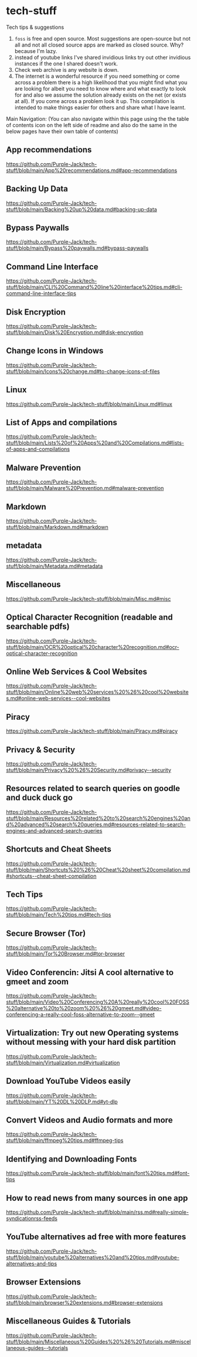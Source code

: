# tech-stuff

Tech tips &amp; suggestions

1. ```foss``` is free and open source. Most suggestions are open-source but not all and not all closed source apps are marked as closed source. Why? because I'm lazy.
2. instead of youtube links I've shared invidious links try out other invidious instances if the one I shared doesn't work.
3. Check web archive is any website is down.
4. The internet is a wonderful resource if you need something or come across a problem there is a high likelihood that you might find what you are looking for albeit you need to know where and what exactly to look for and also we assume the solution already exists on the net (or exists at all). If you come across a problem look it up. This compilation is intended to make things easier for others and share what I have learnt.

Main Navigation: (You can also navigate within this page using the the table of contents icon on the left side of readme and also do the same in the below pages have their own table of contents)

## App recommendations

https://github.com/Purple-Jack/tech-stuff/blob/main/App%20recommendations.md#app-recommendations

## Backing Up Data

https://github.com/Purple-Jack/tech-stuff/blob/main/Backing%20up%20data.md#backing-up-data

## Bypass Paywalls

https://github.com/Purple-Jack/tech-stuff/blob/main/Bypass%20paywalls.md#bypass-paywalls

## Command Line Interface

https://github.com/Purple-Jack/tech-stuff/blob/main/CLI%20Command%20line%20interface%20tips.md#cli-command-line-interface-tips

## Disk Encryption

https://github.com/Purple-Jack/tech-stuff/blob/main/Disk%20Encryption.md#disk-encryption

## Change Icons in Windows

https://github.com/Purple-Jack/tech-stuff/blob/main/Icons%20change.md#to-change-icons-of-files

## Linux

https://github.com/Purple-Jack/tech-stuff/blob/main/Linux.md#linux

## List of Apps and compilations

https://github.com/Purple-Jack/tech-stuff/blob/main/Lists%20of%20Apps%20and%20Compilations.md#lists-of-apps-and-compilations

## Malware Prevention

https://github.com/Purple-Jack/tech-stuff/blob/main/Malware%20Prevention.md#malware-prevention

## Markdown

https://github.com/Purple-Jack/tech-stuff/blob/main/Markdown.md#markdown

## metadata

https://github.com/Purple-Jack/tech-stuff/blob/main/Metadata.md#metadata

## Miscellaneous

https://github.com/Purple-Jack/tech-stuff/blob/main/Misc.md#misc

## Optical Character Recognition (readable and searchable pdfs)

https://github.com/Purple-Jack/tech-stuff/blob/main/OCR%20optical%20character%20recognition.md#ocr-optical-character-recognition

## Online Web Services & Cool Websites

https://github.com/Purple-Jack/tech-stuff/blob/main/Online%20web%20services%20%26%20cool%20websites.md#online-web-services--cool-websites

## Piracy

https://github.com/Purple-Jack/tech-stuff/blob/main/Piracy.md#piracy

## Privacy & Security

https://github.com/Purple-Jack/tech-stuff/blob/main/Privacy%20%26%20Security.md#privacy--security

## Resources related to search queries on goodle and duck duck go

https://github.com/Purple-Jack/tech-stuff/blob/main/Resources%20related%20to%20search%20engines%20and%20advanced%20search%20queries.md#resources-related-to-search-engines-and-advanced-search-queries

## Shortcuts and Cheat Sheets

https://github.com/Purple-Jack/tech-stuff/blob/main/Shortcuts%20%26%20Cheat%20sheet%20compilation.md#shortcuts--cheat-sheet-compilation

## Tech Tips

https://github.com/Purple-Jack/tech-stuff/blob/main/Tech%20tips.md#tech-tips

## Secure Browser (Tor)

https://github.com/Purple-Jack/tech-stuff/blob/main/Tor%20Browser.md#tor-browser

## Video Conferencin: Jitsi A cool alternative to gmeet and zoom

https://github.com/Purple-Jack/tech-stuff/blob/main/Video%20Conferencing%20A%20really%20cool%20FOSS%20alternative%20to%20zoom%20%26%20gmeet.md#video-conferencing-a-really-cool-foss-alternative-to-zoom--gmeet

## Virtualization: Try out new Operating systems without messing with your hard disk partition

https://github.com/Purple-Jack/tech-stuff/blob/main/Virtualization.md#virtualization

## Download YouTube Videos easily

https://github.com/Purple-Jack/tech-stuff/blob/main/YT%20DL%20DLP.md#yt-dlp

## Convert Videos and Audio formats and more

https://github.com/Purple-Jack/tech-stuff/blob/main/ffmpeg%20tips.md#ffmpeg-tips

## Identifying and Downloading Fonts

https://github.com/Purple-Jack/tech-stuff/blob/main/font%20tips.md#font-tips

## How to read news from many sources in one app

https://github.com/Purple-Jack/tech-stuff/blob/main/rss.md#really-simple-syndicationrss-feeds

## YouTube alternatives ad free with more features

https://github.com/Purple-Jack/tech-stuff/blob/main/youtube%20alternatives%20and%20tips.md#youtube-alternatives-and-tips

## Browser Extensions

https://github.com/Purple-Jack/tech-stuff/blob/main/browser%20extensions.md#browser-extensions

## Miscellaneous Guides & Tutorials

https://github.com/Purple-Jack/tech-stuff/blob/main/Miscellaneous%20Guides%20%26%20Tutorials.md#miscellaneous-guides--tutorials
